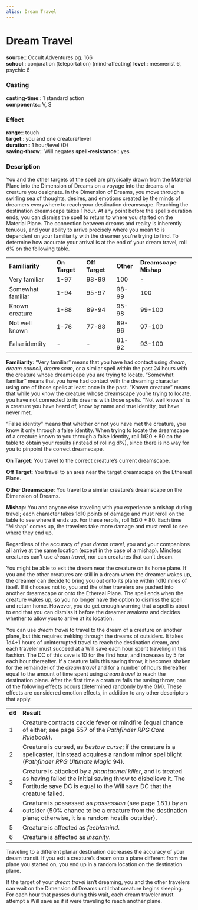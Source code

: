 ```yaml
---
alias: Dream Travel
---
```


# Dream Travel 

**source**:: Occult Adventures pg. 166  
**school**:: conjuration (teleportation) (mind-affecting)
**level**:: mesmerist 6, psychic 6

### Casting 

**casting-time**:: 1 standard action  
**components**:: V, S

### Effect 

**range**:: touch  
**target**:: you and one creature/level  
**duration**:: 1 hour/level (D)  
**saving-throw**:: Will negates
**spell-resistance**:: yes

### Description 

You and the other targets of the spell are physically drawn from the Material Plane into the Dimension of Dreams on a voyage into the dreams of a creature you designate. In the Dimension of Dreams, you move through a swirling sea of thoughts, desires, and emotions created by the minds of dreamers everywhere to reach your destination dreamscape. Reaching the destination dreamscape takes 1 hour. At any point before the spell’s duration ends, you can dismiss the spell to return to where you started on the Material Plane. The connection between dreams and reality is inherently tenuous, and your ability to arrive precisely where you mean to is dependent on your familiarity with the dreamer you’re trying to find. To determine how accurate your arrival is at the end of your dream travel, roll d% on the following table.  
  

|                   |               |                |           |                       |
|-------------------|---------------|----------------|-----------|-----------------------|
| **Familiarity**   | **On Target** | **Off Target** | **Other** | **Dreamscape Mishap** |
| Very familiar     | 1-97          | 98-99          | 100       | \-                    |
| Somewhat familiar | 1-94          | 95-97          | 98-99     | 100                   |
| Known creature    | 1-88          | 89-94          | 95-98     | 99-100                |
| Not well known    | 1-76          | 77-88          | 89-96     | 97-100                |
| False identity    | \-            | \-             | 81-92     | 93-100                |

  
**Familiarity**: “Very familiar” means that you have had contact using *dream*, *dream council*, *dream scan*, or a similar spell within the past 24 hours with the creature whose dreamscape you are trying to locate. “Somewhat familiar” means that you have had contact with the dreaming character using one of those spells at least once in the past. “Known creature” means that while you know the creature whose dreamscape you’re trying to locate, you have not connected to its dreams with those spells. “Not well known” is a creature you have heard of, know by name and true identity, but have never met.  
  
“False identity” means that whether or not you have met the creature, you know it only through a false identity. When trying to locate the dreamscape of a creature known to you through a false identity, roll 1d20 + 80 on the table to obtain your results (instead of rolling d%), since there is no way for you to pinpoint the correct dreamscape.  
  
**On Target**: You travel to the correct creature’s current dreamscape.  
  
**Off Target**: You travel to an area near the target dreamscape on the Ethereal Plane.  
  
**Other Dreamscape**: You travel to a similar creature’s dreamscape on the Dimension of Dreams.  
  
**Mishap**: You and anyone else traveling with you experience a mishap during travel; each character takes 1d10 points of damage and must reroll on the table to see where it ends up. For these rerolls, roll 1d20 + 80. Each time “Mishap” comes up, the travelers take more damage and must reroll to see where they end up.  
  
Regardless of the accuracy of your *dream travel*, you and your companions all arrive at the same location (except in the case of a mishap). Mindless creatures can’t use *dream travel*, nor can creatures that can’t dream.  
  
You might be able to exit the dream near the creature on its home plane. If you and the other creatures are still in a dream when the dreamer wakes up, the dreamer can decide to bring you out onto its plane within 1d10 miles of itself. If it chooses not to, you and the other travelers are pushed into another dreamscape or onto the Ethereal Plane. The spell ends when the creature wakes up, so you no longer have the option to dismiss the spell and return home. However, you do get enough warning that a spell is about to end that you can dismiss it before the dreamer awakens and decides whether to allow you to arrive at its location.  
  
You can use *dream travel* to travel to the dream of a creature on another plane, but this requires trekking through the dreams of outsiders. It takes 1d4+1 hours of uninterrupted travel to reach the destination dream, and each traveler must succeed at a Will save each hour spent traveling in this fashion. The DC of this save is 10 for the first hour, and increases by 5 for each hour thereafter. If a creature fails this saving throw, it becomes shaken for the remainder of the *dream travel* and for a number of hours thereafter equal to the amount of time spent using *dream travel* to reach the destination plane. After the first time a creature fails the saving throw, one of the following effects occurs (determined randomly by the GM). These effects are considered emotion effects, in addition to any other descriptors that apply.  
  

|        |                                                                                                                                                                                                        |
|--------|--------------------------------------------------------------------------------------------------------------------------------------------------------------------------------------------------------|
| **d6** | **Result**                                                                                                                                                                                             |
| 1      | Creature contracts cackle fever or mindfire (equal chance of either; see page 557 of the *Pathfinder RPG Core Rulebook*).                                                                              |
| 2      | Creature is cursed, as *bestow curse*; if the creature is a spellcaster, it instead acquires a random minor spellblight (*Pathfinder RPG Ultimate Magic* 94).                                          |
| 3      | Creature is attacked by a *phantasmal killer*, and is treated as having failed the initial saving throw to disbelieve it. The Fortitude save DC is equal to the Will save DC that the creature failed. |
| 4      | Creature is possessed as *possession* (see page 181) by an outsider (50% chance to be a creature from the destination plane; otherwise, it is a random hostile outsider).                              |
| 5      | Creature is affected as *feeblemind*.                                                                                                                                                                  |
| 6      | Creature is affected as *insanity*.                                                                                                                                                                    |

  
Traveling to a different planar destination decreases the accuracy of your dream transit. If you exit a creature’s dream onto a plane different from the plane you started on, you end up in a random location on the destination plane.  
  
If the target of your *dream travel* isn’t dreaming, you and the other travelers can wait on the Dimension of Dreams until that creature begins sleeping. For each hour that passes during this wait, each dream traveler must attempt a Will save as if it were traveling to reach another plane.
